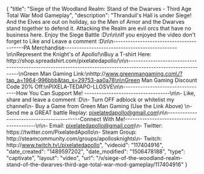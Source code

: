 {
    "title": "Siege of the Woodland Realm: Stand of the Dwarves - Third Age Total War Mod Gameplay",
    "description": "Thranduil's Hall is under Siege!  And the Elves are out on holiday, so the Men of Arnor and the Dwarves stand together to defend it.  Attacking the Realm are evil orcs that have no business here.  Enjoy the Siege Battle :D\n\n\nIf you enjoyed the video don't forget to Like and Leave a comment :D\n\n-----------------------------------------PA Merchandise----------------------------------------------\n\nRepresent the Knight's of Apollo!\nBuy a T-shirt Here: http:\/\/shop.spreadshirt.com\/pixelatedapollo\/\n\n---------------------------------------------------------------------------------------------------------------\nGreen Man Gaming Link:\nhttp:\/\/www.greenmangaming.com\/?tap_a=1964-996bbb&tap_s=29753-aa0a78\n\nGreen Man Gaming Discount Code 20% Off:\nPIXELA-TEDAPO-LLOSVE\n\n----------------------------------How You Can Support Me! -----------------------------------\n\n- Like, share and leave a comment :D\n- Turn OFF adblock or whitelist my channel\n- Buy a Game from Green Man Gaming (Use the Link Above) \n- Send me a GREAT battle Replay: pixelatedapollo@gmail.com\n\n------------------------------------------Connect With Me!-----------------------------------------\n\n- Email: pixelatedapollo@gmail.com\n- Twitter: https:\/\/twitter.com\/PixelatedApollo\n- Steam Group:  http:\/\/steamcommunity.com\/groups\/apollosknights\n- Twitch: http:\/\/www.twitch.tv\/pixelatedapollo",
    "videoid": "117404916",
    "date_created": "1489597202",
    "date_modified": "1506478188",
    "type": "captivate",
    "layout": "video",
    "url": "\/v\/siege-of-the-woodland-realm-stand-of-the-dwarves-third-age-total-war-mod-gameplay\/117404916"
}